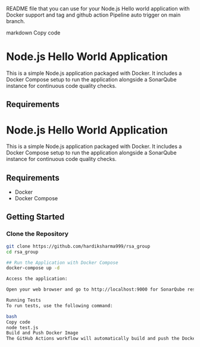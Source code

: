 
README file that you can use for your Node.js  Hello world application with Docker support and tag and github action Pipeline auto  trigger on main branch.

markdown
Copy code
# Node.js Hello World Application

This is a simple Node.js application packaged with Docker. It includes a Docker Compose setup to run the application alongside a SonarQube instance for continuous code quality checks.

## Requirements

# Node.js Hello World Application

This is a simple Node.js application packaged with Docker. It includes a Docker Compose setup to run the application alongside a SonarQube instance for continuous code quality checks.

## Requirements

- Docker
- Docker Compose

## Getting Started

### Clone the Repository

```bash
git clone https://github.com/hardiksharma999/rsa_group
cd rsa_group

## Run the Application with Docker Compose
docker-compose up -d

Access the application:

Open your web browser and go to http://localhost:9000 for SonarQube result will generate and github action also setup fot this.

Running Tests
To run tests, use the following command:

bash
Copy code
node test.js
Build and Push Docker Image
The GitHub Actions workflow will automatically build and push the Docker image to Docker Hub on each push to the main branch.
